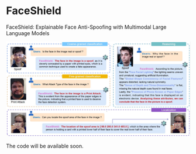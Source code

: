 # FaceShield
FaceShield: Explainable Face Anti-Spoofing with Multimodal Large Language Models

![Example Image](images/output.jpg)

The code will be available soon.
